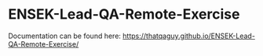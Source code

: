 # ENSEK-Lead-QA-Remote-Exercise

Documentation can be found here: https://thatqaguy.github.io/ENSEK-Lead-QA-Remote-Exercise/
